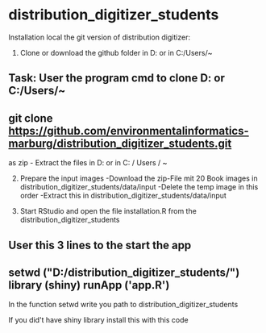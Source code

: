 # distribution_digitizer_students

Installation local the git version of distribution digitizer:

1. Clone or download  the github folder in D: or in C:/Users/~

Task: User the program cmd to clone
D: or C:/Users/~
----------------------------
git clone https://github.com/environmentalinformatics-marburg/distribution_digitizer_students.git
----------------------------
as zip - Extract the files in D: or in C: / Users / ~

2. Prepare the input images
-Download the zip-File mit 20 Book images in distribution_digitizer_students/data/input
-Delete the temp image in this order
-Extract this in distribution_digitizer_students/data/input

3. Start RStudio and open the file installation.R from the distribution_digitizer_students  

User this 3 lines to the start the app
--------------------------------------------------------
setwd ("D:/distribution_digitizer_students/")
library (shiny)
runApp ('app.R')
--------------------------------------------------------
In the function setwd write you path to distribution_digitizer_students

If you did't have shiny library install this with this code
